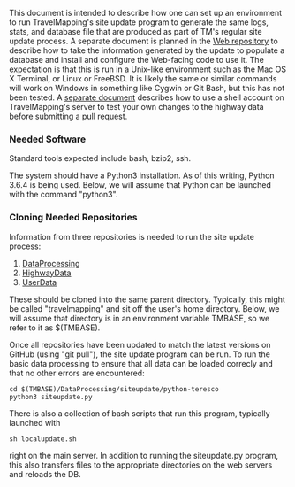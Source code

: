 This document is intended to describe how one can set up an environment to run TravelMapping's site update program to generate the same logs, stats, and database file that are produced as part of TM's regular site update process.  A separate document is planned in the [Web repository](https://github.com/TravelMapping/Web/) to describe how to take the information generated by the update to populate a database and install and configure the Web-facing code to use it.  The expectation is that this is run in a Unix-like environment such as the Mac OS X Terminal, or Linux or FreeBSD.  It is likely the same or similar commands will work on Windows in something like Cygwin or Git Bash, but this has not been tested.  A [separate document](RUNNING.md) describes how to use a shell account on TravelMapping's server to test your own changes to the highway data before submitting a pull request.

### Needed Software

Standard tools expected include bash, bzip2, ssh.

The system should have a Python3 installation.  As of this writing, Python 3.6.4 is being used.  Below, we will assume that Python can be launched with the command "python3".

### Cloning Needed Repositories

Information from three repositories is needed to run the site update process:

1. [DataProcessing](https://github.com/TravelMapping/DataProcessing/)
2. [HighwayData](https://github.com/TravelMapping/HighwayData/)
3. [UserData](https://github.com/TravelMapping/UserData/)

These should be cloned into the same parent directory.  Typically, this might be called "travelmapping" and sit off the user's home directory.  Below, we will assume that directory is in an environment variable TMBASE, so we refer to it as $(TMBASE).

Once all repositories have been updated to match the latest versions on GitHub (using "git pull"), the site update program can be run.  To run the basic data processing to ensure that all data can be loaded correcly and that no other errors are encountered:

```
cd $(TMBASE)/DataProcessing/siteupdate/python-teresco
python3 siteupdate.py
```

There is also a collection of bash scripts that run this program, typically launched with

```
sh localupdate.sh
```

right on the main server.  In addition to running the siteupdate.py program, this also transfers files to the appropriate directories on the web servers and reloads the DB.
